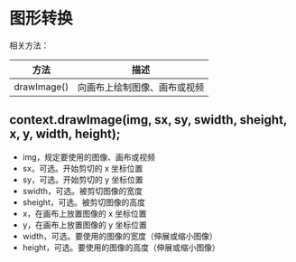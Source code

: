 # 图形转换

相关方法：

|方法|描述|
|----|----|
|drawImage()|向画布上绘制图像、画布或视频|

## context.drawImage(img, sx, sy, swidth, sheight, x, y, width, height);

- img，规定要使用的图像、画布或视频
- sx，可选。开始剪切的 x 坐标位置
- sy，可选。开始剪切的 y 坐标位置
- swidth，可选。被剪切图像的宽度
- sheight，可选。被剪切图像的高度
- x，在画布上放置图像的 x 坐标位置
- y，在画布上放置图像的 y 坐标位置
- width，可选。要使用的图像的宽度（伸展或缩小图像）
- height，可选。要使用的图像的高度（伸展或缩小图像）